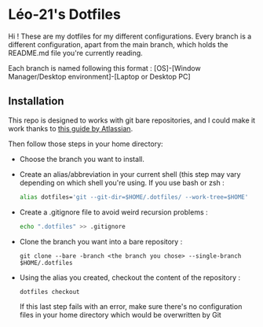 # Léo-21's Dotfiles

Hi ! These are my dotfiles for my different configurations. Every branch is a different configuration, apart from the main branch, which holds the README.md file you're currently reading.

Each branch is named following this format : [OS]-[Window Manager/Desktop environment]-[Laptop or Desktop PC]

## Installation

This repo is designed to works with git bare repositories, and I could make it work thanks to [this guide by Atlassian](https://www.atlassian.com/git/tutorials/dotfiles).

Then follow those steps in your home directory:
- Choose the branch you want to install.
- Create an alias/abbreviation in your current shell (this step may vary depending on which shell you're using. If you use bash or zsh :
  ```bash
  alias dotfiles='git --git-dir=$HOME/.dotfiles/ --work-tree=$HOME' 
  ```
- Create a .gitignore file to avoid weird recursion problems :
  ```bash
  echo ".dotfiles" >> .gitignore
  ```
- Clone the branch you want into a bare repository :
  ```git
  git clone --bare -branch <the branch you chose> --single-branch $HOME/.dotfiles
  ```
- Using the alias you created, checkout the content of the repository :
  ```git
  dotfiles checkout
  ```

  If this last step fails with an error, make sure there's no configuration files in your home directory which would be overwritten
  by Git


